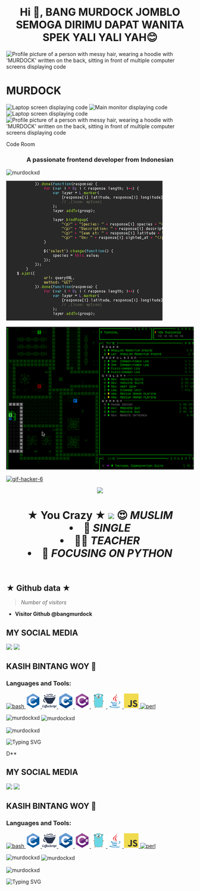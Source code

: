 




<h1 align="center">Hi 👋, BANG MURDOCK JOMBLO SEMOGA DIRIMU DAPAT WANITA SPEK YALI YALI YAH😊</h1>
<html lang="en">
 <head>
  <meta charset="utf-8"/>
  <meta content="width=device-width, initial-scale=1.0" name="viewport"/>
  <title>
   Code Room
  </title>
  <script src="https://cdn.tailwindcss.com">
  </script>
  <link href="https://cdnjs.cloudflare.com/ajax/libs/font-awesome/5.15.3/css/all.min.css" rel="stylesheet"/>
 </head>
 <body class="bg-gray-900 text-white h-screen flex items-center justify-center">
  <div class="relative w-full h-full flex items-center justify-center">
   <div class="absolute top-0 left-0 w-full h-full bg-gray-800 opacity-75">
   </div>
   <div class="relative z-10 flex flex-col items-center">
    <div class="flex items-center justify-center">
     <img alt="Profile picture of a person with messy hair, wearing a hoodie with 'MURDOCK' written on the back, sitting in front of multiple computer screens displaying code" class="rounded-full w-24 h-24" height="100" src="https://storage.googleapis.com/a1aa/image/pCw57Jv0zWcWmBn5pL6GEkAqOg5r6LoPZf7Lt78reEY.jpg" width="100"/>
    </div>
    <div class="mt-4 text-center">
     <h1 class="text-4xl font-bold">
      MURDOCK
     </h1>
    </div>
    <div class="mt-8 flex space-x-4">
     <img alt="Laptop screen displaying code" class="w-48 h-36" height="150" src="https://storage.googleapis.com/a1aa/image/V5KuLpXx8zgqKysJno0TJy9F5N6ESZDWf7BUx1uIFgM.jpg" width="200"/>
     <img alt="Main monitor displaying code" class="w-72 h-48" height="200" src="https://storage.googleapis.com/a1aa/image/c9IzcF764WpZA7qFegcOcjqDlWb-3u3zEE6P5FQ8kBU.jpg" width="300"/>
     <img alt="Laptop screen displaying code" class="w-48 h-36" height="150" src="https://storage.googleapis.com/a1aa/image/V5KuLpXx8zgqKysJno0TJy9F5N6ESZDWf7BUx1uIFgM.jpg" width="200"/>
    </div>
    <div class="mt-8 flex flex-col items-center">
     <img alt="Profile picture of a person with messy hair, wearing a hoodie with 'MURDOCK' written on the back, sitting in front of multiple computer screens displaying code" class="w-24 h-24" height="100" src="https://storage.googleapis.com/a1aa/image/pCw57Jv0zWcWmBn5pL6GEkAqOg5r6LoPZf7Lt78reEY.jpg" width="100"/>
     <p class="mt-2 text-sm">
      Code Room
     </p>
    </div>
   </div>
  </div>
 </body>
</html>

<h3 align="center">A passionate frontend developer from Indonesian</h3>

<p align="left"> <img src="https://komarev.com/ghpvc/?username=murdockxd&label=Profile%20views&color=0e75b6&style=flat" alt="murdockxd" /> </p>
<img src="https://github.com/MRVIVEK-CODER/Decompiler/blob/main/106824690-8dd73a00-66ad-11eb-89e2-53e13ac6f594.gif" alt="" border="0" />

![Alt text](https://github.com/MRVIVEK-CODER/MRVIVEK-CODER/raw/main/md7Oqrf.gif)

<a href='https://postimages.org/' target='_blank'><img src='https://i.postimg.cc/L8Cr9GFp/gif-hacker-6.gif' border='0' alt='gif-hacker-6'/></a>

<!-- Typing SVG by DenverCoder1 - https://github.com/DenverCoder1/readme-typing-svg -->
<p align="center">
<!--   <a href="https://github.com/DenverCoder1/readme-typing-svg"> -->
    <img src="https://readme-typing-svg.herokuapp.com?color=E22FE4&width=380&height=45&lines=Welcome+To+My+Github;You+Know+Who+Is+Handsome;BangMurdock+XyinCode;Nice+To+Meet+You+...&center=true"></a>

</p>
<h1 align="center">★ You Crazy ★ <img src="https://github.com/mitul3737/mitul3737/blob/main/mituls code.gif"


<li> 😍 <i> MUSLIM</i></li>
<li> 🌚 <i> SINGLE</i></li>
<li> 👩‍💻 <i> TEACHER</i></li>
<li> 🌟 <i> FOCUSING ON PYTHON</i></li><br>

## ★ Github data ★
>
> *Number of visitors*
* **Visitor Github @bangmurdock**


## MY SOCIAL MEDIA
[![](https://img.shields.io/badge/Github-black?logo=Github&logoColor=black&labelColor=white)](https://github.com/MurdockXD) 
[![](https://img.shields.io/badge/Facebook-blue?logo=Facebook&logoColor=blue&labelColor=white)](https://www.facebook.com/anggih.maulana.54)
## KASIH BINTANG WOY 🌟
<h3 align="left">Languages and Tools:</h3>

<p align="left"> <a href="https://www.gnu.org/software/bash/" target="_blank" rel="noreferrer"> <img src="https://www.vectorlogo.zone/logos/gnu_bash/gnu_bash-icon.svg" alt="bash" width="40" height="40"/> </a> <a href="https://www.cprogramming.com/" target="_blank" rel="noreferrer"> <img src="https://raw.githubusercontent.com/devicons/devicon/master/icons/c/c-original.svg" alt="c" width="40" height="40"/> </a> <a href="https://offeescript.org" target="_blank" rel="noreferrer"> <img src="https://raw.githubusercontent.com/devicons/devicon/master/icons/coffeescript/coffeescript-original-wordmark.svg" alt="coffeescript" width="40" height="40"/> </a> <a href="https://www.w3schools.com/cpp/" target="_blank" rel="noreferrer"> <img src="https://raw.githubusercontent.com/devicons/devicon/master/icons/cplusplus/cplusplus-original.svg" alt="cplusplus" width="40" height="40"/> </a> <a href="https://www.w3schools.com/cs/" target="_blank" rel="noreferrer"> <img src="https://raw.githubusercontent.com/devicons/devicon/master/icons/csharp/csharp-original.svg" alt="csharp" width="40" height="40"/> </a> <a href="https://golang.org" target="_blank" rel="noreferrer"> <img src="https://raw.githubusercontent.com/devicons/devicon/master/icons/go/go-original.svg" alt="go" width="40" height="40"/> </a> <a href="https://www.java.com" target="_blank" rel="noreferrer"> <img src="https://raw.githubusercontent.com/devicons/devicon/master/icons/java/java-original.svg" alt="java" width="40" height="40"/> </a> <a href="https://developer.mozilla.org/en-US/docs/Web/JavaScript" target="_blank" rel="noreferrer"> <img src="https://raw.githubusercontent.com/devicons/devicon/master/icons/javascript/javascript-original.svg" alt="javascript" width="40" height="40"/> </a> <a href="https://www.perl.org/" target="_blank" rel="noreferrer"> <img src="https://api.iconify.design/logos-perl.svg" alt="perl" width="40" height="40"/> </a> </p>

<p><img align="left" src="https://github-readme-stats.vercel.app/api/top-langs?username=murdockxd&show_icons=true&locale=en&layout=compact" alt="murdockxd" /></p>

<p>&nbsp;<img align="center" src="https://github-readme-stats.vercel.app/api?username=murdockxd&show_icons=true&locale=en" alt="murdockxd" /></p>

<p><img align="center" src="https://github-readme-streak-stats.herokuapp.com/?user=murdockxd&" alt="murdockxd" /></p>


![Typing SVG](https://readme-typing-svg.herokuapp.com?lines=Selamat+Bersenang-senang....!+)

D**


## MY SOCIAL MEDIA
[![](https://img.shields.io/badge/Github-black?logo=Github&logoColor=black&labelColor=white)](https://github.com/MurdockXD) 
[![](https://img.shields.io/badge/Facebook-blue?logo=Facebook&logoColor=blue&labelColor=white)](https://www.facebook.com/anggih.maulana.54)
## KASIH BINTANG WOY 🌟
<h3 align="left">Languages and Tools:</h3>

<p align="left"> <a href="https://www.gnu.org/software/bash/" target="_blank" rel="noreferrer"> <img src="https://www.vectorlogo.zone/logos/gnu_bash/gnu_bash-icon.svg" alt="bash" width="40" height="40"/> </a> <a href="https://www.cprogramming.com/" target="_blank" rel="noreferrer"> <img src="https://raw.githubusercontent.com/devicons/devicon/master/icons/c/c-original.svg" alt="c" width="40" height="40"/> </a> <a href="https://offeescript.org" target="_blank" rel="noreferrer"> <img src="https://raw.githubusercontent.com/devicons/devicon/master/icons/coffeescript/coffeescript-original-wordmark.svg" alt="coffeescript" width="40" height="40"/> </a> <a href="https://www.w3schools.com/cpp/" target="_blank" rel="noreferrer"> <img src="https://raw.githubusercontent.com/devicons/devicon/master/icons/cplusplus/cplusplus-original.svg" alt="cplusplus" width="40" height="40"/> </a> <a href="https://www.w3schools.com/cs/" target="_blank" rel="noreferrer"> <img src="https://raw.githubusercontent.com/devicons/devicon/master/icons/csharp/csharp-original.svg" alt="csharp" width="40" height="40"/> </a> <a href="https://golang.org" target="_blank" rel="noreferrer"> <img src="https://raw.githubusercontent.com/devicons/devicon/master/icons/go/go-original.svg" alt="go" width="40" height="40"/> </a> <a href="https://www.java.com" target="_blank" rel="noreferrer"> <img src="https://raw.githubusercontent.com/devicons/devicon/master/icons/java/java-original.svg" alt="java" width="40" height="40"/> </a> <a href="https://developer.mozilla.org/en-US/docs/Web/JavaScript" target="_blank" rel="noreferrer"> <img src="https://raw.githubusercontent.com/devicons/devicon/master/icons/javascript/javascript-original.svg" alt="javascript" width="40" height="40"/> </a> <a href="https://www.perl.org/" target="_blank" rel="noreferrer"> <img src="https://api.iconify.design/logos-perl.svg" alt="perl" width="40" height="40"/> </a> </p>

<p><img align="left" src="https://github-readme-stats.vercel.app/api/top-langs?username=murdockxd&show_icons=true&locale=en&layout=compact" alt="murdockxd" /></p>

<p>&nbsp;<img align="center" src="https://github-readme-stats.vercel.app/api?username=murdockxd&show_icons=true&locale=en" alt="murdockxd" /></p>

<p><img align="center" src="https://github-readme-streak-stats.herokuapp.com/?user=murdockxd&" alt="murdockxd" /></p>


![Typing SVG](https://readme-typing-svg.herokuapp.com?lines=Selamat+Bersenang-senang....!+)

